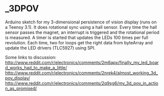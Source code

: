 _3DPOV
======

Arduino sketch for my 3-dimensional persistence of vision display (runs on a Teensy 3.1). It does rotational sync using a hall sensor. Every time the hall sensor passes the magnet, an interrupt is triggered and the rotational period is measured. A timer is started that updates the LEDs 100 times per full revolution. Each time, two for loops get the right data from byteArray and update the LED drivers (TLC5927) using SPI.

Some links to discussion:
http://www.reddit.com/r/electronics/comments/2m6apx/finally_my_led_board_works_had_to_make_a_little/
http://www.reddit.com/r/electronics/comments/2nrek4/almost_working_3d_pov_display/
http://www.reddit.com/r/electronics/comments/2q9sg6/my_3d_pov_in_action_as_promised/